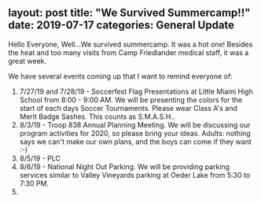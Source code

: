 layout: post
title:  "We Survived Summercamp!!"
date:   2019-07-17
categories: General Update
---

Hello Everyone,
Well...We survived summercamp. It was a hot one! Besides the heat and too many visits from Camp Friedlander medical staff, it was a great week.

We have several events coming up that I want to remind everyone of:
1. 7/27/19 and 7/28/19 - Soccerfest Flag Presentations at Little Miami High School from 8:00 - 9:00 AM. We will be presenting the colors for the start of each days Soccer Tournaments. Please wear Class A's and Merit Badge Sashes. This counts as S.M.A.S.H..
2. 8/3/19 - Troop 838 Annual Planning Meeting. We will be discussing our program activities for 2020, so please bring your ideas. Adults: nothing says we can't make our own plans, and the boys can come if they want :-)
3. 8/5/19 - PLC
4. 8/6/19 - National Night Out Parking. We will be providing parking services similar to Valley Vineyards parking at Oeder Lake from 5:30 to 7:30 PM.
5.
